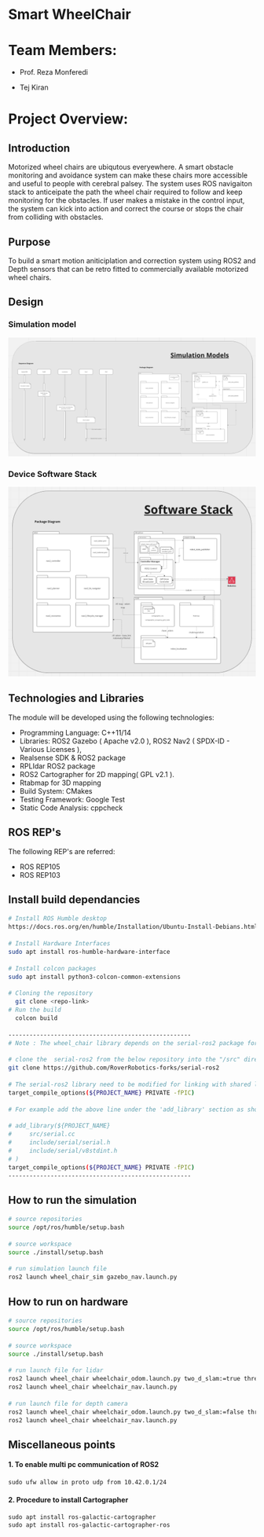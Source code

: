 # Smart WheelChair

# Team Members:

- Prof. Reza Monferedi

- Tej Kiran

# Project Overview:

## Introduction
Motorized wheel chairs are ubiqutous everyewhere. A smart obstacle monitoring and avoidance system can make these chairs more accessible and useful to people with cerebral palsey. The system uses ROS navigaiton stack to anticeipate the path the wheel chair required to follow and keep monitoring for the obstacles. If user makes a mistake in the control input, the system can kick into action and correct the course or stops the chair from colliding with obstacles.

## Purpose
To build a smart motion aniticiplation and correction system using ROS2 and Depth sensors that can be retro fitted to commercially available motorized wheel chairs.

## Design
### Simulation model
![alt text](./images/SimulationDesign.png)

### Device Software Stack
![alt text](./images/SoftwareStack.png)

## Technologies and Libraries
The module will be developed using the following technologies:
- Programming Language: C++11/14
- Libraries: ROS2 Gazebo ( Apache v2.0 ), ROS2 Nav2 ( SPDX-ID - Various Licenses ), 
- Realsense SDK & ROS2 package
- RPLIdar ROS2 package 
- ROS2 Cartographer for 2D mapping( GPL v2.1 ).
- Rtabmap for 3D mapping
- Build System: CMakes
- Testing Framework: Google Test
- Static Code Analysis: cppcheck

## ROS REP's
The following REP's are referred:
- ROS REP105
- ROS REP103



## Install build dependancies
```bash
# Install ROS Humble desktop
https://docs.ros.org/en/humble/Installation/Ubuntu-Install-Debians.html

# Install Hardware Interfaces
sudo apt install ros-humble-hardware-interface

# Install colcon packages
sudo apt install python3-colcon-common-extensions

# Cloning the repository
  git clone <repo-link>
# Run the build 
  colcon build

----------------------------------------------------
# Note : The wheel_chair library depends on the serial-ros2 package for serial communication.

# clone the  serial-ros2 from the below repository into the "/src" directory
git clone https://github.com/RoverRobotics-forks/serial-ros2

# The serial-ros2 library need to be modified for linking with shared library by adding the following flag to "./src/serial-ros2/cmakeLists.txt"
target_compile_options(${PROJECT_NAME} PRIVATE -fPIC)

# For example add the above line under the 'add_library' section as shown below

# add_library(${PROJECT_NAME}
#     src/serial.cc
#     include/serial/serial.h
#     include/serial/v8stdint.h
# )
target_compile_options(${PROJECT_NAME} PRIVATE -fPIC)
----------------------------------------------------

```

## How to run the simulation
```bash
# source repositories
source /opt/ros/humble/setup.bash

# source workspace
source ./install/setup.bash

# run simulation launch file
ros2 launch wheel_chair_sim gazebo_nav.launch.py
```


## How to run on hardware
```bash
# source repositories
source /opt/ros/humble/setup.bash

# source workspace
source ./install/setup.bash

# run launch file for lidar
ros2 launch wheel_chair wheelchair_odom.launch.py two_d_slam:=true three_d_slam:=false
ros2 launch wheel_chair wheelchair_nav.launch.py

# run launch file for depth camera
ros2 launch wheel_chair wheelchair_odom.launch.py two_d_slam:=false three_d_slam:=true
ros2 launch wheel_chair wheelchair_nav.launch.py
```

## Miscellaneous points
#### 1. To enable multi pc communication of ROS2
```
sudo ufw allow in proto udp from 10.42.0.1/24
```

#### 2. Procedure to install Cartographer
```
sudo apt install ros-galactic-cartographer
sudo apt install ros-galactic-cartographer-ros
```
